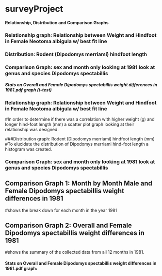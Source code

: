 # surveyProject

#### Relationship, Distribution and Comparison Graphs 

### Relationship graph: Relationship between Weight and Hindfoot in Female Neotoma albigula w/ best fit line
### Distribution: Rodent (Dipodomys merriami) hindfoot length
### Comparison Graph: sex and month only looking at 1981 look at genus and species Dipodomys spectabillis
##### Stats on Overall and Female Dipodomys spectabillis weight differences in 1981.pdf graph (t-test)



### Relationship graph: Relationship between Weight and Hindfoot in Female Neotoma albigula w/ best fit line
#In order to determine if there was a correlation with higher weight (g) and longer hind-foot length (mm) a scatter plot graph looking at their relationship was designed.  

###Distribution graph: Rodent (Dipodomys merriami) hindfoot length (mm)
#To elucidate the distribution of Dipodomys merriami hind-foot length a histogram was created. 

### Comparison Graph: sex and month only looking at 1981 look at genus and species Dipodomys spectabillis
## Comparison Graph 1: Month by Month Male and Female Dipodomys spectabillis weight differences in 1981
#shows the break down for each month in the year 1981
## Comparison Graph 2: Overall and Female Dipodomys spectabillis weight differences in 1981
#shows the summary of the collected data from all 12 months in 1981.
#### Stats on Overall and Female Dipodomys spectabillis weight differences in 1981.pdf graph:
